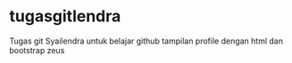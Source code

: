# tugasgitlendra
Tugas git Syailendra untuk belajar github tampilan profile dengan html dan bootstrap zeus
